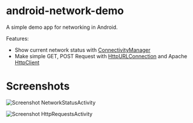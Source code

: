 android-network-demo
==============

A simple demo app for networking in Android.

Features:
* Show current network status with [ConnectivityManager](http://developer.android.com/reference/android/net/ConnectivityManager.html)
* Make simple GET, POST Request with [HttpURLConnection](http://developer.android.com/reference/java/net/HttpURLConnection.html) and Apache [HttpClient](http://developer.android.com/reference/org/apache/http/client/HttpClient.html)



Screenshots
==============

![Screenshot NetworkStatusActivity](https://raw.githubusercontent.com/jonastheis/android-network-demo/master/assets/screenshot_1.png "NetworkStatusActivity")

![Screenshot HttpRequestsActivity](https://raw.githubusercontent.com/jonastheis/android-network-demo/master/assets/screenshot_2.png "HttpRequestsActivity")